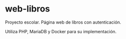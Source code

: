 # web-libros

Proyecto escolar. Página web de libros con autenticación. 

Utiliza PHP, MariaDB y Docker para su implementación.